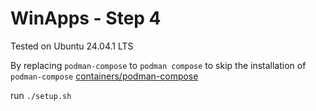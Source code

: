 # WinApps - Step 4

Tested on Ubuntu 24.04.1 LTS

By replacing `podman-compose` to `podman compose` to skip the installation of `podman-compose`
[containers/podman-compose](https://github.com/containers/podman-compose)

run `./setup.sh`
